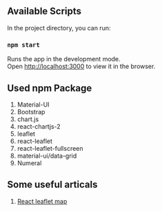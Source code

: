 ## Available Scripts

In the project directory, you can run:

### `npm start`

Runs the app in the development mode.\
Open [http://localhost:3000](http://localhost:3000) to view it in the browser.

## Used npm Package
1. Material-UI
1. Bootstrap
1. chart.js
1. react-chartjs-2
1. leaflet
1. react-leaflet
1. react-leaflet-fullscreen
1. material-ui/data-grid
1. Numeral

## Some useful articals
1. [React leaflet map](https://medium.com/codingtown/react-leaflet-map-3b2d53f97368)